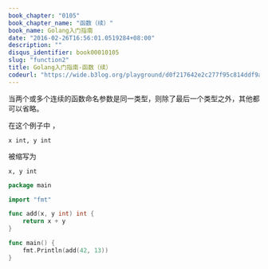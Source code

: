 ```yaml
---
book_chapter: "0105"
book_chapter_name: "函数（续）"
book_name: Golang入门指南
date: "2016-02-26T16:56:01.0519284+08:00"
description: ""
disqus_identifier: book00010105
slug: "function2"
title: Golang入门指南-函数（续）
codeurl: "https://wide.b3log.org/playground/d0f217642e2c277f95c814ddf9a09e27.go"
---
```



当两个或多个连续的函数命名参数是同一类型，则除了最后一个类型之外，其他都可以省略。

在这个例子中 ，

	x int, y int

被缩写为

	x, y int

```go	
package main

import "fmt"

func add(x, y int) int {
	return x + y
}

func main() {
	fmt.Println(add(42, 13))
}

```

